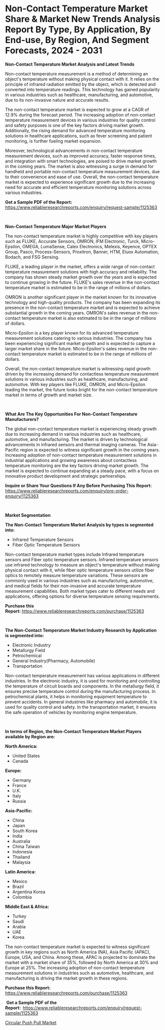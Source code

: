 <p><h1>Non-Contact Temperature Market Share & Market New Trends Analysis Report By Type, By Application, By End-use, By Region, And Segment Forecasts, 2024 - 2031</h1></p><p><strong>Non-Contact Temperature Market Analysis and Latest Trends</strong></p>
<p><p>Non-contact temperature measurement is a method of determining an object's temperature without making physical contact with it. It relies on the principle of infrared radiation emitted by the object, which is detected and converted into temperature readings. This technology has gained popularity in various industries such as healthcare, manufacturing, and automotive, due to its non-invasive nature and accurate results.</p><p>The non-contact temperature market is expected to grow at a CAGR of 12.9% during the forecast period. The increasing adoption of non-contact temperature measurement devices in various industries for quality control and safety purposes is one of the key factors driving market growth. Additionally, the rising demand for advanced temperature monitoring solutions in healthcare applications, such as fever screening and patient monitoring, is further fueling market expansion.</p><p>Moreover, technological advancements in non-contact temperature measurement devices, such as improved accuracy, faster response times, and integration with smart technologies, are poised to drive market growth in the coming years. The market is also witnessing a surge in demand for handheld and portable non-contact temperature measurement devices, due to their convenience and ease of use. Overall, the non-contact temperature market is expected to experience significant growth due to the increasing need for accurate and efficient temperature monitoring solutions across various industries.</p></p>
<p><strong>Get a Sample PDF of the Report:&nbsp;</strong> <a href="https://www.reliableresearchreports.com/enquiry/request-sample/1125363">https://www.reliableresearchreports.com/enquiry/request-sample/1125363</a></p>
<p>&nbsp;</p>
<p><strong>Non-Contact Temperature Major Market Players</strong></p>
<p><p>The non-contact temperature market is highly competitive with key players such as FLUKE, Accurate Sensors, OMRON, IFM Electronic, Turck, Micro-Epsilon, OMEGA, LumaSense, Calex Electronics, Melexis, Keyence, OPTEX Group, Pasco, Process-Sensors, Proxitron, Banner, HTM, Eluox Automation, Bodach, and FSG Sensing.</p><p>FLUKE, a leading player in the market, offers a wide range of non-contact temperature measurement solutions with high accuracy and reliability. The company has shown steady market growth over the years and is expected to continue growing in the future. FLUKE's sales revenue in the non-contact temperature market is estimated to be in the range of millions of dollars.</p><p>OMRON is another significant player in the market known for its innovative technology and high-quality products. The company has been expanding its presence in the non-contact temperature market and is expected to achieve substantial growth in the coming years. OMRON's sales revenue in the non-contact temperature market is also estimated to be in the range of millions of dollars.</p><p>Micro-Epsilon is a key player known for its advanced temperature measurement solutions catering to various industries. The company has been experiencing significant market growth and is expected to capture a larger market share in the future. Micro-Epsilon's sales revenue in the non-contact temperature market is estimated to be in the range of millions of dollars.</p><p>Overall, the non-contact temperature market is witnessing rapid growth driven by the increasing demand for contactless temperature measurement solutions in various industries such as healthcare, manufacturing, and automotive. With key players like FLUKE, OMRON, and Micro-Epsilon leading the market, the future looks bright for the non-contact temperature market in terms of growth and market size.</p></p>
<p>&nbsp;</p>
<p><strong>What Are The Key Opportunities For Non-Contact Temperature Manufacturers?</strong></p>
<p><p>The global non-contact temperature market is experiencing steady growth due to increasing demand in various industries such as healthcare, automotive, and manufacturing. The market is driven by technological advancements in infrared sensors and thermal imaging cameras. The Asia-Pacific region is expected to witness significant growth in the coming years. Increasing adoption of non-contact temperature measurement solutions in industrial applications and growing awareness about contactless temperature monitoring are the key factors driving market growth. The market is expected to continue expanding at a steady pace, with a focus on innovative product development and strategic partnerships.</p></p>
<p><strong>Inquire or Share Your Questions If Any Before Purchasing This Report:</strong> <a href="https://www.reliableresearchreports.com/enquiry/pre-order-enquiry/1125363">https://www.reliableresearchreports.com/enquiry/pre-order-enquiry/1125363</a></p>
<p>&nbsp;</p>
<p><strong>Market Segmentation</strong></p>
<p><strong>The Non-Contact Temperature Market Analysis by types is segmented into:</strong></p>
<p><ul><li>Infrared Temperature Sensors</li><li>Fiber Optic Temperature Sensors</li></ul></p>
<p><p>Non-contact temperature market types include Infrared temperature sensors and Fiber optic temperature sensors. Infrared temperature sensors use infrared technology to measure an object's temperature without making physical contact with it, while fiber optic temperature sensors utilize fiber optics to remotely measure temperature variations. These sensors are commonly used in various industries such as manufacturing, automotive, and medical fields for their non-invasive and accurate temperature measurement capabilities. Both market types cater to different needs and applications, offering options for diverse temperature sensing requirements.</p></p>
<p><strong>Purchase this Report:&nbsp;</strong><a href="https://www.reliableresearchreports.com/purchase/1125363">https://www.reliableresearchreports.com/purchase/1125363</a></p>
<p>&nbsp;</p>
<p><strong>The Non-Contact Temperature Market Industry Research by Application is segmented into:</strong></p>
<p><ul><li>Electronic Industry</li><li>Metallurgy Field</li><li>Petrochemical</li><li>General Industry(Pharmacy, Automobile)</li><li>Transportation</li></ul></p>
<p><p>Non-contact temperature measurement has various applications in different industries. In the electronic industry, it is used for monitoring and controlling the temperature of circuit boards and components. In the metallurgy field, it ensures precise temperature control during the manufacturing process. In petrochemical plants, it helps in monitoring equipment temperature to prevent accidents. In general industries like pharmacy and automobile, it is used for quality control and safety. In the transportation market, it ensures the safe operation of vehicles by monitoring engine temperature.</p></p>
<p>&nbsp;</p>
<p><strong>In terms of Region, the Non-Contact Temperature Market Players available by Region are:</strong></p>
<p>
    <p> <strong> North America: </strong>
        <ul>
            <li>United States</li>
            <li>Canada</li>
        </ul>
        </p> 
    <p> <strong> Europe: </strong>
        <ul>
            <li>Germany</li>
            <li>France</li>
            <li>U.K.</li>
            <li>Italy</li>
            <li>Russia</li>
        </ul>
        </p> 
    <p> <strong> Asia-Pacific: </strong>
        <ul>
            <li>China</li>
            <li>Japan</li>
            <li>South Korea</li>
            <li>India</li>
            <li>Australia</li>
            <li>China Taiwan</li>
            <li>Indonesia</li>
            <li>Thailand</li>
            <li>Malaysia</li>
        </ul>
        </p> 
    <p> <strong> Latin America: </strong>
        <ul>
            <li>Mexico</li>
            <li>Brazil</li>
            <li>Argentina Korea</li>
            <li>Colombia</li>
        </ul>
        </p> 
    <p> <strong> Middle East & Africa: </strong>
        <ul>
            <li>Turkey</li>
            <li>Saudi</li>
            <li>Arabia</li>
            <li>UAE</li>
            <li>Korea</li>
        </ul>
    </p>
    </p>
<p><p>The non-contact temperature market is expected to witness significant growth in key regions such as North America (NA), Asia Pacific (APAC), Europe, USA, and China. Among these, APAC is projected to dominate the market with a market share of 35%, followed by North America at 30% and Europe at 25%. The increasing adoption of non-contact temperature measurement solutions in industries such as automotive, healthcare, and manufacturing is driving the market growth in these regions.</p></p>
<p><strong>Purchase this Report: </strong><a href="https://www.reliableresearchreports.com/purchase/1125363">https://www.reliableresearchreports.com/purchase/1125363</a></p>
<p>&nbsp;<strong>Get a Sample PDF of the Report:&nbsp;&nbsp;</strong><a href="https://www.reliableresearchreports.com/enquiry/request-sample/1125363">https://www.reliableresearchreports.com/enquiry/request-sample/1125363</a></p>
<p><strong></strong></p>
<p><p><a href="https://github.com/santosh758595/Market-Research-Report-List-3/blob/main/circular-push-pull-market.md">Circular Push Pull Market</a></p></p>